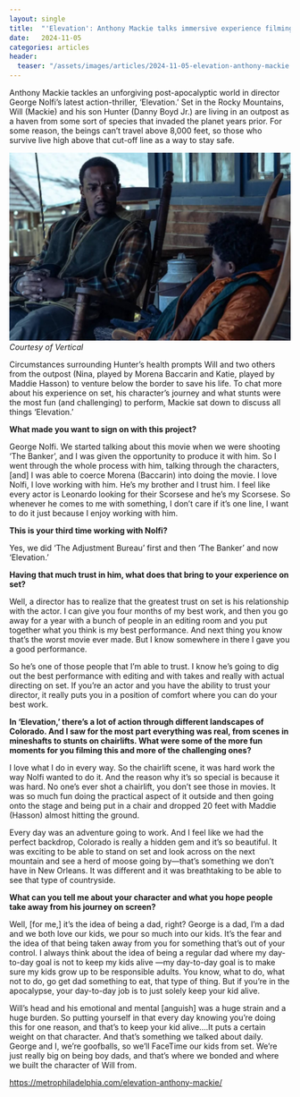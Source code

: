 ```yaml
---
layout: single
title:  "'Elevation': Anthony Mackie talks immersive experience filming new action-thriller"
date:   2024-11-05
categories: articles
header:
  teaser: "/assets/images/articles/2024-11-05-elevation-anthony-mackie.jpg"
---
```


Anthony Mackie tackles an unforgiving post-apocalyptic world in director George Nolfi’s latest action-thriller, ‘Elevation.’ Set in the Rocky Mountains, Will (Mackie) and his son Hunter (Danny Boyd Jr.) are living in an outpost as a haven from some sort of species that invaded the planet years prior. For some reason, the beings can’t travel above 8,000 feet, so those who survive live high above that cut-off line as a way to stay safe.

![Anthony Mackie in Elevation](/assets/images/articles/2024-11-05-elevation-anthony-mackie.jpg)
_Courtesy of Vertical_

Circumstances surrounding Hunter’s health prompts Will and two others from the outpost (Nina, played by Morena Baccarin and Katie, played by Maddie Hasson) to venture below the border to save his life. To chat more about his experience on set, his character’s journey and what stunts were the most fun (and challenging) to perform, Mackie sat down to discuss all things ‘Elevation.’

**What made you want to sign on with this project?**

George Nolfi. We started talking about this movie when we were shooting ‘The Banker’, and I was given the opportunity to produce it with him. So I went through the whole process with him, talking through the characters, [and] I was able to coerce Morena (Baccarin) into doing the movie. I love Nolfi, I love working with him. He’s my brother and I trust him. I feel like every actor is Leonardo looking for their Scorsese and he’s my Scorsese. So whenever he comes to me with something, I don’t care if it’s one line, I want to do it just because I enjoy working with him.

**This is your third time working with Nolfi?**

Yes, we did ‘The Adjustment Bureau’ first and then ‘The Banker’ and now ‘Elevation.’

**Having that much trust in him, what does that bring to your experience on set?**

Well, a director has to realize that the greatest trust on set is his relationship with the actor. I can give you four months of my best work, and then you go away for a year with a bunch of people in an editing room and you put together what you think is my best performance. And next thing you know that’s the worst movie ever made. But I know somewhere in there I gave you a good performance.

So he’s one of those people that I’m able to trust. I know he’s going to dig out the best performance with editing and with takes and really with actual directing on set. If you’re an actor and you have the ability to trust your director, it really puts you in a position of comfort where you can do your best work.

**In ‘Elevation,’ there’s a lot of action through different landscapes of Colorado. And I saw for the most part everything was real, from scenes in mineshafts to stunts on chairlifts. What were some of the more fun moments for you filming this and more of the challenging ones?**

I love what I do in every way. So the chairlift scene, it was hard work the way Nolfi wanted to do it. And the reason why it’s so special is because it was hard. No one’s ever shot a chairlift, you don’t see those in movies. It was so much fun doing the practical aspect of it outside and then going onto the stage and being put in a chair and dropped 20 feet with Maddie (Hasson) almost hitting the ground.

Every day was an adventure going to work. And I feel like we had the perfect backdrop, Colorado is really a hidden gem and it’s so beautiful. It was exciting to be able to stand on set and look across on the next mountain and see a herd of moose going by—that’s something we don’t have in New Orleans. It was different and it was breathtaking to be able to see that type of countryside.

**What can you tell me about your character and what you hope people take away from his journey on screen?**

Well, [for me,] it’s the idea of being a dad, right? George is a dad, I’m a dad and we both love our kids, we pour so much into our kids. It’s the fear and the idea of that being taken away from you for something that’s out of your control. I always think about the idea of being a regular dad where my day-to-day goal is not to keep my kids alive —my day-to-day goal is to make sure my kids grow up to be responsible adults. You know, what to do, what not to do, go get dad something to eat, that type of thing. But if you’re in the apocalypse, your day-to-day job is to just solely keep your kid alive.

Will’s head and his emotional and mental [anguish] was a huge strain and a huge burden. So putting yourself in that every day knowing you’re doing this for one reason, and that’s to keep your kid alive….It puts a certain weight on that character. And that’s something we talked about daily. George and I, we’re goofballs, so we’ll FaceTime our kids from set. We’re just really big on being boy dads, and that’s where we bonded and where we built the character of Will from.

https://metrophiladelphia.com/elevation-anthony-mackie/

